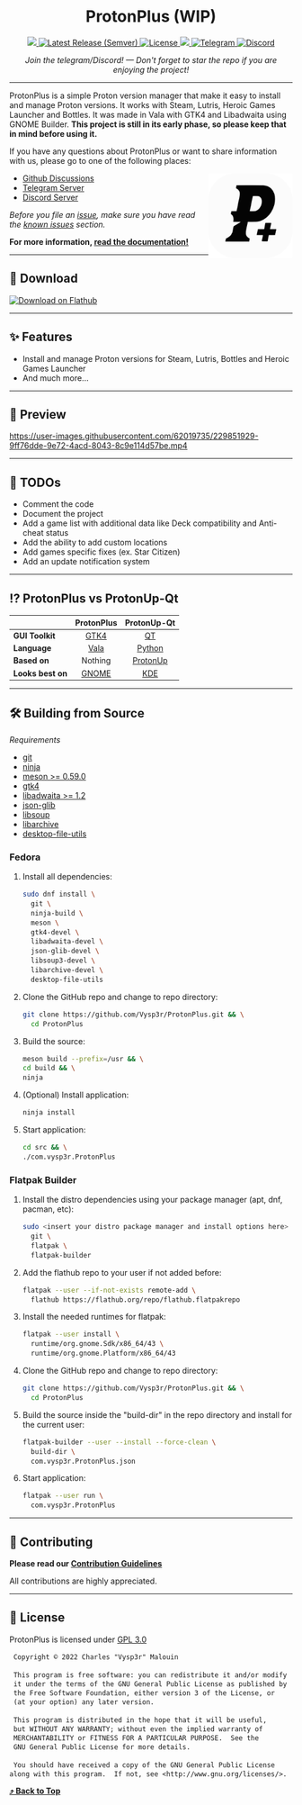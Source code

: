 <h1 align="center">ProtonPlus (WIP)</h1>

<p align="center">
    <a href="https://github.com/Vysp3r/ProtonPlus/stargazers">
      <img src="https://img.shields.io/github/stars/Vysp3r/ProtonPlus?style=shield&label=%E2%AD%90%20Stars&branch=main&kill_cache=1%22" />
    </a>
    <a href="https://github.com/Vysp3r/ProtonPlus/releases/latest">
      <img alt="Latest Release (Semver)" src="https://img.shields.io/github/v/release/Vysp3r/ProtonPlus?style=shield&label=%F0%9F%9A%80%20Release">
    </a>
    <a href="https://github.com/Vysp3r/ProtonPlus/blob/main/LICENSE.md">
      <img title="License" src="https://img.shields.io/github/license/Vysp3r/ProtonPlus?style=shield" />
    </a>
    <a href="https://klausenbusk.github.io/flathub-stats/#ref=com.vysp3r.ProtonPlus&interval=infinity&downloadType=installs%2Bupdates">
      <img src="https://img.shields.io/flathub/downloads/com.vysp3r.ProtonPlus?label=Flathub%20installs">
    </a>
    <a href="https://t.me/ProtonPlus">
      <img title="Telegram" src="https://img.shields.io/endpoint?color=neon&style=shield&url=https%3A%2F%2Ftg.sumanjay.workers.dev%2FProtonPlus">
    </a>
    <a href="https://discord.gg/Fyf8bWexpQ">
      <img title="Discord" src="https://discordapp.com/api/guilds/1062063752779943997/widget.png?style=shield">
    </a>
</p>

<p align="center">
    <i>Join the telegram/Discord! — Don't forget to star the repo if you are enjoying the project!</i>
</p>

- - - -

ProtonPlus is a simple Proton version manager that make it easy to install and manage Proton versions. It works with Steam, Lutris, Heroic Games Launcher and Bottles. It was made in Vala with GTK4 and Libadwaita using GNOME Builder. <b>This project is still in its early phase, so please keep that in mind before using it.</b>

If you have any questions about ProtonPlus or want to share information with us, please go to one of the following places:

<img align="right" width=150 src="data/icons/hicolor/scalable/apps/com.vysp3r.ProtonPlus.svg" />

- [Github Discussions](https://github.com/Vysp3r/ProtonPlus/discussions)
- [Telegram Server](https://t.me/ProtonPlusOfficial)
- [Discord Server](https://discord.gg/Fyf8bWexpQ)

*Before you file an [issue](https://github.com/Vysp3r/ProtonPlus/issues/new/choose), make sure you have read the [known issues](#-known-issues) section.*

**For more information, [read the documentation!](https://github.com/Vysp3r/ProtonPlus/wiki)**

- - - -

## 💾 Download

[<img width='240' alt='Download on Flathub' src='https://dl.flathub.org/assets/badges/flathub-badge-en.png' />](https://flathub.org/apps/details/com.vysp3r.ProtonPlus)

- - - -

## ✨ Features
- Install and manage Proton versions for Steam, Lutris, Bottles and Heroic Games Launcher
- And much more...

- - - -

## 👀 Preview

https://user-images.githubusercontent.com/62019735/229851929-9ff76dde-9e72-4acd-8043-8c9e114d57be.mp4

- - - -

## 📝 TODOs

- Comment the code
- Document the project
- Add a game list with additional data like Deck compatibility and Anti-cheat status
- Add the ability to add custom locations
- Add games specific fixes (ex. Star Citizen)
- Add an update notification system

- - - -

## ⁉️ ProtonPlus vs ProtonUp-Qt

|                   | ProtonPlus                                  | ProtonUp-Qt                                      |
| :---------------- | :-----------------------------------------: | :----------------------------------------------: |
| **GUI Toolkit**   | [GTK4](https://gitlab.gnome.org/GNOME/gtk)  | [QT](https://www.qt.io/)                         |
| **Language**      | [Vala](https://gitlab.gnome.org/GNOME/vala) | [Python](https://www.python.org/)                |
| **Based on**      | Nothing                                     | [ProtonUp](https://github.com/AUNaseef/protonup) |
| **Looks best on** | [GNOME](https://gitlab.gnome.org/GNOME)     | [KDE](https://kde.org/)                          |

- - - -

## 🛠️ Building from Source

_Requirements_
- [git](https://github.com/git/git)
- [ninja](https://github.com/ninja-build/ninja)
- [meson >= 0.59.0](https://github.com/mesonbuild/meson)
- [gtk4](https://gitlab.gnome.org/GNOME/gtk/)
- [libadwaita >= 1.2](https://gitlab.gnome.org/GNOME/libadwaita)
- [json-glib](https://gitlab.gnome.org/GNOME/json-glib)
- [libsoup](https://gitlab.gnome.org/GNOME/libsoup)
- [libarchive](https://github.com/libarchive/libarchive)
- [desktop-file-utils](https://gitlab.freedesktop.org/xdg/desktop-file-utils)

### Fedora

1. Install all dependencies:
    ```bash
    sudo dnf install \
      git \
      ninja-build \
      meson \
      gtk4-devel \
      libadwaita-devel \
      json-glib-devel \
      libsoup3-devel \
      libarchive-devel \
      desktop-file-utils
    ```

2. Clone the GitHub repo and change to repo directory:
    ```bash
    git clone https://github.com/Vysp3r/ProtonPlus.git && \
      cd ProtonPlus
    ```

3. Build the source:
    ```bash
    meson build --prefix=/usr && \
    cd build && \
    ninja
    ```

4. (Optional) Install application:
    ```bash
    ninja install
    ```

5. Start application:
    ```bash
    cd src && \
    ./com.vysp3r.ProtonPlus
    ```

### Flatpak Builder

1. Install the distro dependencies using your package manager (apt, dnf, pacman, etc):
    ```bash
    sudo <insert your distro package manager and install options here> \
      git \
      flatpak \
      flatpak-builder
    ```

2. Add the flathub repo to your user if not added before:
    ```bash
    flatpak --user --if-not-exists remote-add \
      flathub https://flathub.org/repo/flathub.flatpakrepo
    ```

3. Install the needed runtimes for flatpak:
    ```bash
    flatpak --user install \
      runtime/org.gnome.Sdk/x86_64/43 \
      runtime/org.gnome.Platform/x86_64/43
    ```

4. Clone the GitHub repo and change to repo directory:
    ```bash
    git clone https://github.com/Vysp3r/ProtonPlus.git && \
      cd ProtonPlus
    ```

5. Build the source inside the "build-dir" in the repo directory and install for the current user:
    ```bash
    flatpak-builder --user --install --force-clean \
      build-dir \
      com.vysp3r.ProtonPlus.json
    ```

6. Start application:
    ```bash
    flatpak --user run \
      com.vysp3r.ProtonPlus
    ```

- - - -

## 💖 Contributing
**Please read our [Contribution Guidelines](/CONTRIBUTING.md)**

All contributions are highly appreciated.

- - - -

## 📜 License

ProtonPlus is licensed under [GPL 3.0](/LICENSE.md)

```
 Copyright © 2022 Charles "Vysp3r" Malouin
 
 This program is free software: you can redistribute it and/or modify
 it under the terms of the GNU General Public License as published by
 the Free Software Foundation, either version 3 of the License, or
 (at your option) any later version.
 
 This program is distributed in the hope that it will be useful,
 but WITHOUT ANY WARRANTY; without even the implied warranty of
 MERCHANTABILITY or FITNESS FOR A PARTICULAR PURPOSE.  See the
 GNU General Public License for more details.
 
 You should have received a copy of the GNU General Public License
along with this program.  If not, see <http://www.gnu.org/licenses/>.
```

**[⤴️ Back to Top](#ProtonPlus)**
